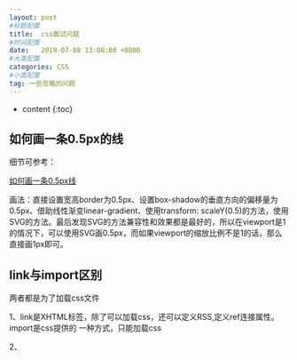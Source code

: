 ```yaml
---
layout: post
#标题配置
title:  css面试问题
#时间配置
date:   2019-07-08 13:08:00 +0800
#大类配置
categories: CSS
#小类配置
tag: 一些忽略的问题
---
```


* content
{:toc}

如何画一条0.5px的线
--------------------

细节可参考：

[如何画一条0.5px线](https://segmentfault.com/a/1190000013998884)


画法：直接设置宽高border为0.5px、设置box-shadow的垂直方向的偏移量为0.5px、借助线性渐变linear-gradient、使用transform: scaleY(0.5)的方法，使用SVG的方法。最后发现SVG的方法兼容性和效果都是最好的，所以在viewport是1的情况下，可以使用SVG画0.5px，而如果viewport的缩放比例不是1的话，那么直接画1px即可。

link与import区别
-----------------
两者都是为了加载css文件

1、link是XHTML标签，除了可以加载css，还可以定义RSS,定义ref连接属性。import是css提供的 一种方式，只能加载css

2、
